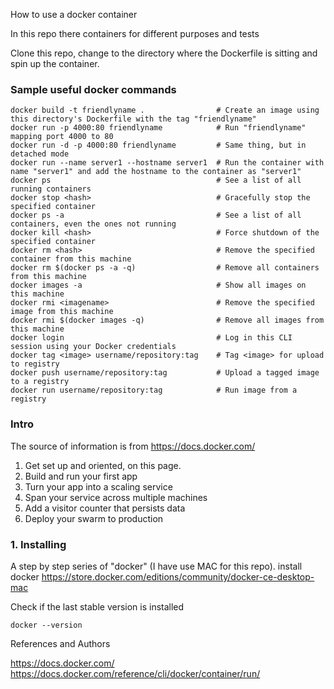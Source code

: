 How to use a docker container

In this repo there containers for different purposes and tests

Clone this repo, change to the directory where the Dockerfile is sitting and spin up the container.

### Sample useful docker commands
```
docker build -t friendlyname .                # Create an image using this directory's Dockerfile with the tag "friendlyname"
docker run -p 4000:80 friendlyname            # Run "friendlyname" mapping port 4000 to 80
docker run -d -p 4000:80 friendlyname         # Same thing, but in detached mode
docker run --name server1 --hostname server1  # Run the container with name "server1" and add the hostname to the container as "server1"
docker ps                                     # See a list of all running containers
docker stop <hash>                            # Gracefully stop the specified container
docker ps -a                                  # See a list of all containers, even the ones not running
docker kill <hash>                            # Force shutdown of the specified container
docker rm <hash>                              # Remove the specified container from this machine
docker rm $(docker ps -a -q)                  # Remove all containers from this machine
docker images -a                              # Show all images on this machine
docker rmi <imagename>                        # Remove the specified image from this machine
docker rmi $(docker images -q)                # Remove all images from this machine
docker login                                  # Log in this CLI session using your Docker credentials
docker tag <image> username/repository:tag    # Tag <image> for upload to registry
docker push username/repository:tag           # Upload a tagged image to a registry
docker run username/repository:tag            # Run image from a registry
```

### Intro

The source of information is from https://docs.docker.com/

1. Get set up and oriented, on this page.
2. Build and run your first app
3. Turn your app into a scaling service
4. Span your service across multiple machines
5. Add a visitor counter that persists data
6. Deploy your swarm to production


### 1. Installing

A step by step series of "docker" (I have use MAC for this repo).
install docker  https://store.docker.com/editions/community/docker-ce-desktop-mac

Check if the last stable version is installed

```
docker --version
```


References and Authors

https://docs.docker.com/
https://docs.docker.com/reference/cli/docker/container/run/
